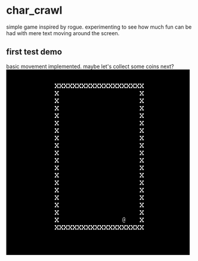 # char_crawl
simple game inspired by rogue. experimenting to see how much fun can be had with mere text moving around the screen.

## first test demo
basic movement implemented. maybe let's collect some coins next?
![gif of game board and character mving around](demo1.gif)

